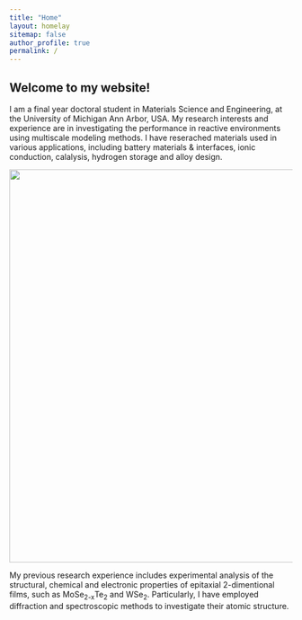```yaml
---
title: "Home"
layout: homelay
sitemap: false
author_profile: true
permalink: /
---
```


## Welcome to my website!

I am a final year doctoral student in Materials Science and Engineering, at the University of Michigan Ann Arbor, USA. My research interests and experience are in investigating the performance in reactive environments using multiscale modeling methods. I have reserached materials used in various applications, including  battery materials & interfaces, ionic conduction, calalysis, hydrogen storage and alloy design.

<div class="col-md-18 col-sm-12" style="background-color:transparent" >
  <img src="{{ site.url }}{{ site.baseurl }}/images/respic/cover.png" width="700px"/>
</div>

My previous research experience includes experimental analysis of the structural, chemical and electronic properties of epitaxial 2-dimentional films, such as MoSe<sub>2-x</sub>Te<sub>2</sub> and WSe<sub>2</sub>. Particularly, I have employed diffraction and spectroscopic methods to investigate their atomic structure. 


